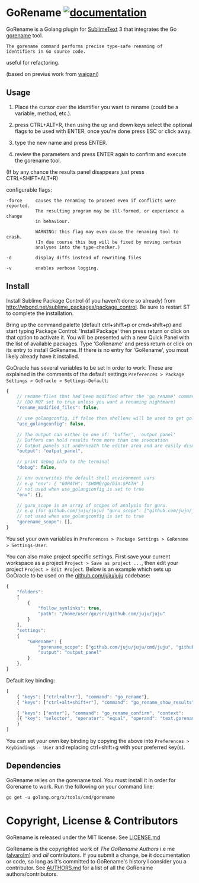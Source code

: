GoRename [![documentation](https://img.shields.io/badge/info-documentation-blue.svg)](http://alvarolm.github.io/GoRename/)
=========

GoRename is a Golang plugin for [SublimeText](http://www.sublimetext.com/) 3 that integrates the Go [gorename](https://godoc.org/golang.org/x/tools/cmd/gorename) tool.

```
The gorename command performs precise type-safe renaming of identifiers in Go source code.
```
useful for refactoring.

(based on previus work from [waigani](http://github.com/waigani/GoOracle))

Usage
-----

1) Place the cursor over the identifier you want to rename (could be a variable, method, etc.).

2) press CTRL+ALT+R, then using the up and down keys select the optional flags to be used with ENTER, once you're done press ESC or click away.

3) type the new name and press ENTER.

4) review the parameters and press ENTER again to confirm and execute the gorename tool.

(If by any chance the results panel disappears just press CTRL+SHIFT+ALT+R)

configurable flags:
```
-force     causes the renaming to proceed even if conflicts were reported.
           The resulting program may be ill-formed, or experience a change
           in behaviour.

           WARNING: this flag may even cause the renaming tool to crash.
           (In due course this bug will be fixed by moving certain
           analyses into the type-checker.)

-d         display diffs instead of rewriting files

-v         enables verbose logging.
```

Install
-------

Install Sublime Package Control (if you haven't done so already) from http://wbond.net/sublime_packages/package_control. Be sure to restart ST to complete the installation.

Bring up the command palette (default ctrl+shift+p or cmd+shift+p) and start typing Package Control: 'Install Package' then press return or click on that option to activate it. You will be presented with a new Quick Panel with the list of available packages. Type 'GoRename' and press return or click on its entry to install GoRename. If there is no entry for 'GoRename', you most likely already have it installed.

GoOracle has several variables to be set in order to work. These are explained in the comments of the default settings `Preferences > Package Settings > GoOracle > Settings-Default`:

```javascript
{
	// rename files that had been modified after the 'go_rename' command has been executed.
	// (DO NOT set to true unless you want a renaming nightmare)
	"rename_modified_files": false,

	// use golangconfig, if false then shellenv will be used to get golang environment variables
	"use_golangconfig": false,

	// The output can either be one of: 'buffer', 'output_panel'
	// Buffers can hold results from more than one invocation
	// Output panels sit underneath the editor area and are easily dismissed
	"output": "output_panel",

	// print debug info to the terminal
	"debug": false,

	// env overwrites the default shell environment vars
	// e.g "env": { "GOPATH": "$HOME/go/bin:$PATH" }
	// not used when use_golangconfig is set to true
	"env": {},

	// guru_scope is an array of scopes of analysis for guru.
	// e.g (for github.com/juju/juju) "guru_scope": ["github.com/juju/juju/cmd/juju", "github.com/juju/juju/cmd/jujud"]
	// not used when use_golangconfig is set to true
	"gorename_scope": [],
}
```
You set your own variables in `Preferences > Package Settings > GoRename > Settings-User`.

You can also make project specific settings. First save your current workspace as a project `Project > Save as project ...`, then edit your project `Project > Edit Project`. Below is an example which sets up GoOracle to be used on the [github.com/juju/juju](https://github.com/juju/juju) codebase:

```javascript
{
    "folders":
    [
        {
            "follow_symlinks": true,
            "path": "/home/user/go/src/github.com/juju/juju"
        }
    ],
    "settings":
    {
        "GoRename": {
            "gorename_scope": ["github.com/juju/juju/cmd/juju", "github.com/juju/juju/cmd/jujud"],
            "output": "output_panel"
        }
    },
}
```

Default key binding:

```javascript
[
    { "keys": ["ctrl+alt+r"], "command": "go_rename"},
    { "keys": ["ctrl+alt+shift+r"], "command": "go_rename_show_results"},

	{ "keys": ["enter"], "command": "go_rename_confirm", "context": 
	[{ "key": "selector", "operator": "equal", "operand": "text.gorename-results" }]
	}
]
```

You can set your own key binding by copying the above into `Preferences > Keybindings - User` and replacing ctrl+shift+g with your preferred key(s).


Dependencies
------------
GoRename relies on the gorename tool. You must install it in order for Gorename to work. Run the following on your command line:

`go get -u golang.org/x/tools/cmd/gorename`



Copyright, License & Contributors
=================================

GoRename is released under the MIT license. See [LICENSE.md](LICENSE.md)

GoRename is the copyrighted work of *The GoRename Authors* i.e me ([alvarolm](https://github.com/alvarolm/GoRename)) and *all* contributors. If you submit a change, be it documentation or code, so long as it's committed to GoRename's history I consider you a contributor. See [AUTHORS.md](AUTHORS.md) for a list of all the GoRename authors/contributors.
